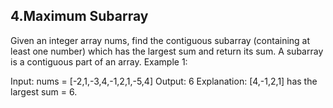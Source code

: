 ## 4.Maximum Subarray
Given an integer array nums, find the contiguous subarray (containing at least one number) which has the largest sum and return its sum.
A subarray is a contiguous part of an array.
Example 1:

Input: nums = [-2,1,-3,4,-1,2,1,-5,4]
Output: 6
Explanation: [4,-1,2,1] has the largest sum = 6.